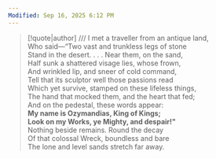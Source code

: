```yaml
---
Modified: Sep 16, 2025 6:12 PM
---
```

> [!quote|author] ///
> I met a traveller from an antique land,  
Who said—“Two vast and trunkless legs of stone  
Stand in the desert. . . . Near them, on the sand,  
Half sunk a shattered visage lies, whose frown,  
And wrinkled lip, and sneer of cold command,  
Tell that its sculptor well those passions read  
Which yet survive, stamped on these lifeless things,  
The hand that mocked them, and the heart that fed;  
And on the pedestal, these words appear:  
**My name is Ozymandias, King of Kings;**  
**Look on my Works, ye Mighty, and despair!"**  
Nothing beside remains. Round the decay  
Of that colossal Wreck, boundless and bare  
The lone and level sands stretch far away.
